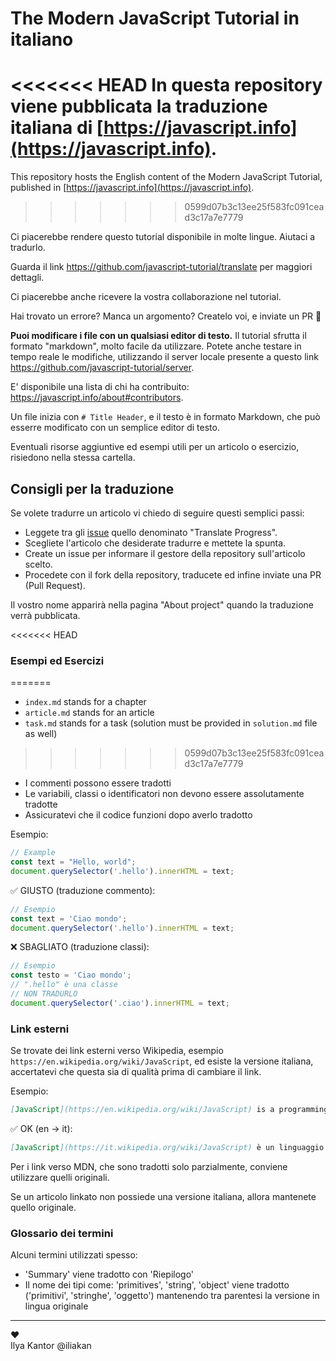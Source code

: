# The Modern JavaScript Tutorial in italiano

<<<<<<< HEAD
In questa repository viene pubblicata la traduzione italiana di [https://javascript.info](https://javascript.info).
=======
This repository hosts the English content of the Modern JavaScript Tutorial, published in [https://javascript.info](https://javascript.info).
>>>>>>> 0599d07b3c13ee25f583fc091cead3c17a7e7779

Ci piacerebbe rendere questo tutorial disponibile in molte lingue. Aiutaci a tradurlo.

Guarda il link <https://github.com/javascript-tutorial/translate> per maggiori dettagli.

Ci piacerebbe anche ricevere la vostra collaborazione nel tutorial.

Hai trovato un errore? Manca un argomento? Createlo voi, e inviate un PR 👏

**Puoi modificare i file con un qualsiasi editor di testo.** Il tutorial sfrutta il formato "markdown", molto facile da utilizzare. Potete anche testare in tempo reale le modifiche, utilizzando il server locale presente a questo link <https://github.com/javascript-tutorial/server>.  

E' disponibile una lista di chi ha contribuito: <https://javascript.info/about#contributors>.

Un file inizia con `# Title Header`, e il testo è in formato Markdown, che può esserre modificato con un semplice editor di testo. 

Eventuali risorse aggiuntive ed esempi utili per un articolo o esercizio, risiedono nella stessa cartella.

## Consigli per la traduzione

Se volete tradurre un articolo vi chiedo di seguire questi semplici passi:

- Leggete tra gli [issue](https://github.com/javascript-tutorial/it.javascript.info/issues) quello denominato "Translate Progress".
- Scegliete l'articolo che desiderate tradurre e mettete la spunta.
- Create un issue per informare il gestore della repository sull'articolo scelto.
- Procedete con il fork della repository, traducete ed infine inviate una PR (Pull Request).

Il vostro nome apparirà nella pagina "About project" quando la traduzione verrà pubblicata.

<<<<<<< HEAD
### Esempi ed Esercizi
=======
  - `index.md` stands for a chapter
  - `article.md` stands for an article
  - `task.md` stands for a task (solution must be provided in `solution.md` file as well)
>>>>>>> 0599d07b3c13ee25f583fc091cead3c17a7e7779

- I commenti possono essere tradotti
- Le variabili, classi o identificatori non devono essere assolutamente tradotte
- Assicuratevi che il codice funzioni dopo averlo tradotto

Esempio:

```js
// Example
const text = "Hello, world";
document.querySelector('.hello').innerHTML = text;
```

✅ GIUSTO (traduzione commento):

```js
// Esempio
const text = 'Ciao mondo';
document.querySelector('.hello').innerHTML = text;
```

❌ SBAGLIATO (traduzione classi):

```js
// Esempio
const testo = 'Ciao mondo';
// ".hello" è una classe
// NON TRADURLO
document.querySelector('.ciao').innerHTML = text;
```

### Link esterni

Se trovate dei link esterni verso Wikipedia, esempio `https://en.wikipedia.org/wiki/JavaScript`, ed esiste la versione italiana, accertatevi che questa sia di qualità prima di cambiare il link.

Esempio:

```md
[JavaScript](https://en.wikipedia.org/wiki/JavaScript) is a programming language.
```

✅ OK (en -> it):

```md
[JavaScript](https://it.wikipedia.org/wiki/JavaScript) è un linguaggio di programmazione.
```

Per i link verso MDN, che sono tradotti solo parzialmente, conviene utilizzare quelli originali.

Se un articolo linkato non possiede una versione italiana, allora mantenete quello originale.

### Glossario dei termini

Alcuni termini utilizzati spesso:

- 'Summary' viene tradotto con 'Riepilogo'
- Il nome dei tipi come: 'primitives', 'string', 'object' viene tradotto ('primitivi', 'stringhe', 'oggetto') mantenendo tra parentesi la versione in lingua originale

---
♥  
Ilya Kantor @iliakan

